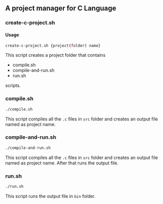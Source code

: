 ## A project manager for C Language

### create-c-project.sh
#### Usage
```bash
create-c-project.sh {project(folder) name}
```

This script creates a project folder that contains 

* compile.sh
* compile-and-run.sh
* run.sh

scripts.

### compile.sh
```bash
./compile.sh
```
This script compiles all the `.c` files in `src` folder and creates an output file named as project name.

### compile-and-run.sh
```bash
./compile-and-run.sh
```
This script compiles all the `.c` files in `src` folder and creates an output file named as project name. After that runs the output file.

### run.sh
```bash
./run.sh
```
This script runs the output file in `bin` folder.
